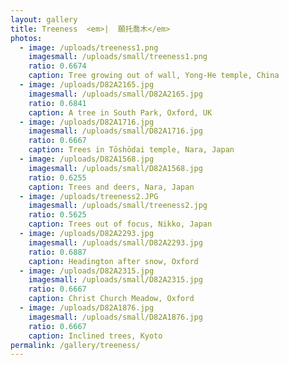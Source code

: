```yaml
---
layout: gallery
title: Treeness  <em>|  願托喬木</em>
photos:
  - image: /uploads/treeness1.png
    imagesmall: /uploads/small/treeness1.png
    ratio: 0.6674
    caption: Tree growing out of wall, Yong-He temple, China
  - image: /uploads/D82A2165.jpg
    imagesmall: /uploads/small/D82A2165.jpg
    ratio: 0.6841
    caption: A tree in South Park, Oxford, UK
  - image: /uploads/D82A1716.jpg
    imagesmall: /uploads/small/D82A1716.jpg
    ratio: 0.6667
    caption: Trees in Tōshōdai temple, Nara, Japan
  - image: /uploads/D82A1568.jpg
    imagesmall: /uploads/small/D82A1568.jpg
    ratio: 0.6255
    caption: Trees and deers, Nara, Japan
  - image: /uploads/treeness2.JPG
    imagesmall: /uploads/small/treeness2.jpg
    ratio: 0.5625
    caption: Trees out of focus, Nikko, Japan
  - image: /uploads/D82A2293.jpg
    imagesmall: /uploads/small/D82A2293.jpg
    ratio: 0.6887
    caption: Headington after snow, Oxford
  - image: /uploads/D82A2315.jpg
    imagesmall: /uploads/small/D82A2315.jpg
    ratio: 0.6667
    caption: Christ Church Meadow, Oxford
  - image: /uploads/D82A1876.jpg
    imagesmall: /uploads/small/D82A1876.jpg
    ratio: 0.6667
    caption: Inclined trees, Kyoto
permalink: /gallery/treeness/
---
```


